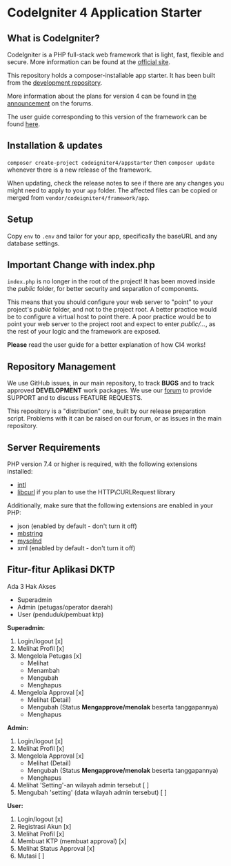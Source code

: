 # CodeIgniter 4 Application Starter

## What is CodeIgniter?

CodeIgniter is a PHP full-stack web framework that is light, fast, flexible and secure.
More information can be found at the [official site](http://codeigniter.com).

This repository holds a composer-installable app starter.
It has been built from the
[development repository](https://github.com/codeigniter4/CodeIgniter4).

More information about the plans for version 4 can be found in [the announcement](http://forum.codeigniter.com/thread-62615.html) on the forums.

The user guide corresponding to this version of the framework can be found
[here](https://codeigniter4.github.io/userguide/).

## Installation & updates

`composer create-project codeigniter4/appstarter` then `composer update` whenever
there is a new release of the framework.

When updating, check the release notes to see if there are any changes you might need to apply
to your `app` folder. The affected files can be copied or merged from
`vendor/codeigniter4/framework/app`.

## Setup

Copy `env` to `.env` and tailor for your app, specifically the baseURL
and any database settings.

## Important Change with index.php

`index.php` is no longer in the root of the project! It has been moved inside the *public* folder,
for better security and separation of components.

This means that you should configure your web server to "point" to your project's *public* folder, and
not to the project root. A better practice would be to configure a virtual host to point there. A poor practice would be to point your web server to the project root and expect to enter *public/...*, as the rest of your logic and the
framework are exposed.

**Please** read the user guide for a better explanation of how CI4 works!

## Repository Management

We use GitHub issues, in our main repository, to track **BUGS** and to track approved **DEVELOPMENT** work packages.
We use our [forum](http://forum.codeigniter.com) to provide SUPPORT and to discuss
FEATURE REQUESTS.

This repository is a "distribution" one, built by our release preparation script.
Problems with it can be raised on our forum, or as issues in the main repository.

## Server Requirements

PHP version 7.4 or higher is required, with the following extensions installed:

- [intl](http://php.net/manual/en/intl.requirements.php)
- [libcurl](http://php.net/manual/en/curl.requirements.php) if you plan to use the HTTP\CURLRequest library

Additionally, make sure that the following extensions are enabled in your PHP:

- json (enabled by default - don't turn it off)
- [mbstring](http://php.net/manual/en/mbstring.installation.php)
- [mysqlnd](http://php.net/manual/en/mysqlnd.install.php)
- xml (enabled by default - don't turn it off)

## Fitur-fitur Aplikasi DKTP
Ada 3 Hak Akses
- Superadmin
- Admin (petugas/operator daerah)
- User (penduduk/pembuat ktp)

**Superadmin:**
1. Login/logout [x]
2. Melihat Profil [x]
3. Mengelola Petugas [x]
    - Melihat
    - Menambah
    - Mengubah
    - Menghapus
4. Mengelola Approval [x]
    - Melihat (Detail)
    - Mengubah (Status **Mengapprove/menolak** beserta tanggapannya)
    - Menghapus

**Admin:**
1. Login/logout [x]
2. Melihat Profil [x]
3. Mengelola Approval [x]
    - Melihat (Detail)
    - Mengubah (Status **Mengapprove/menolak** beserta tanggapannya)
    - Menghapus
4. Melihat 'Setting'-an wilayah admin tersebut [ ]
5. Mengubah 'setting' (data wilayah admin tersebut) [ ]

**User:**
1. Login/logout [x]
2. Registrasi Akun [x]
3. Melihat Profil [x]
4. Membuat KTP (membuat approval) [x]
5. Melihat Status Approval [x]
6. Mutasi [ ]